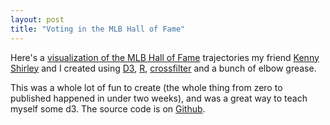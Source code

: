 ```yaml
---
layout: post
title: "Voting in the MLB Hall of Fame"
---
```


Here's a [visualization of the MLB Hall of Fame](http://bit.ly/Wgqqfz)
trajectories my friend [Kenny
Shirley](http://www2.research.att.com/~kshirley/) and I created using
[D3](http://d3js.org), [R](http://www.r-project.org),
[crossfilter](http://square.github.io/crossfilter/) and a bunch of
elbow grease.

This was a whole lot of fun to create (the whole thing from zero to
published happened in under two weeks), and was a great way to teach
myself some d3. The source code is on
[Github](http://github.com/cscheid/mlb-hall-of-fame-voting).
